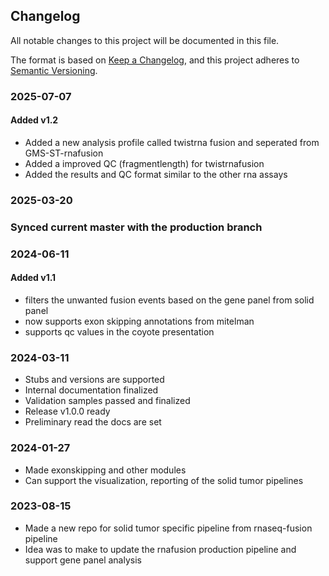 ## Changelog ##
All notable changes to this project will be documented in this file.

The format is based on [Keep a Changelog](https://keepachangelog.com/en/1.0.0/),
and this project adheres to [Semantic Versioning](https://semver.org/spec/v2.0.0.html).

### 2025-07-07
#### Added v1.2
- Added a new analysis profile called twistrna fusion and seperated from GMS-ST-rnafusion
- Added a improved QC (fragmentlength) for twistrnafusion
- Added the results and QC format similar to the other rna assays

### 2025-03-20
### Synced current master with the production branch

### 2024-06-11
#### Added v1.1
- filters the unwanted fusion events based on the gene panel from solid panel
- now supports exon skipping annotations from mitelman
- supports qc values in the coyote presentation


### 2024-03-11
- Stubs and versions are supported
- Internal documentation finalized
- Validation samples passed and finalized 
- Release v1.0.0 ready
- Preliminary read the docs are set

### 2024-01-27
- Made exonskipping and other modules
- Can support the visualization, reporting of the solid tumor pipelines

### 2023-08-15
- Made a new repo for solid tumor specific pipeline from rnaseq-fusion pipeline
- Idea was to make to update the rnafusion production pipeline and support gene panel analysis

